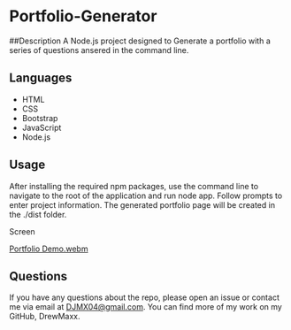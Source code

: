 # Portfolio-Generator

##Description
 A Node.js project designed to Generate a portfolio with a series of questions ansered in the command line.
 
## Languages
* HTML
* CSS
* Bootstrap
* JavaScript
* Node.js

## Usage

After installing the required npm packages, use the command line to navigate to the root of the application and run node app. Follow prompts to enter project information. The generated portfolio page will be created in the ./dist folder.

Screen

[Portfolio Demo.webm](https://user-images.githubusercontent.com/73653109/219661144-dbc04290-51d9-4e6b-b690-1be3b912e219.webm)


## Questions
If you have any questions about the repo, please open an issue or contact me via email at DJMX04@gmail.com. You can find more of my work on my GitHub, DrewMaxx.
